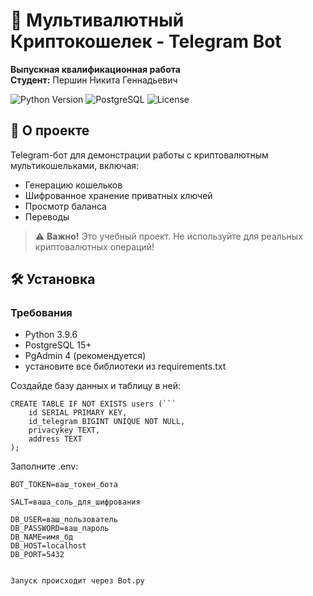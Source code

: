 # 🔐 Мультивалютный Криптокошелек - Telegram Bot
**Выпускная квалификационная работа**  
**Студент:** Першин Никита Геннадьевич  

![Python Version](https://img.shields.io/badge/python-3.9.6-blue)
![PostgreSQL](https://img.shields.io/badge/PostgreSQL-15+-blue)
![License](https://img.shields.io/badge/license-MIT-green)

## 📌 О проекте
Telegram-бот для демонстрации работы с криптовалютным мультикошельками, включая:
- Генерацию кошельков
- Шифрованное хранение приватных ключей
- Просмотр баланса
- Переводы

> ⚠️ **Важно!** Это учебный проект. Не используйте для реальных криптовалютных операций!

## 🛠 Установка

### Требования
- Python 3.9.6
- PostgreSQL 15+
- PgAdmin 4 (рекомендуется)
- установите все библиотеки из requirements.txt

Создайде базу данных и таблицу в ней:
```
CREATE TABLE IF NOT EXISTS users (```
    id SERIAL PRIMARY KEY,
    id_telegram BIGINT UNIQUE NOT NULL,
    privacykey TEXT,
    address TEXT
);
```

Заполните .env:
```
BOT_TOKEN=ваш_токен_бота

SALT=ваша_соль_для_шифрования

DB_USER=ваш_пользователь
DB_PASSWORD=ваш_пароль
DB_NAME=имя_бд
DB_HOST=localhost
DB_PORT=5432


Запуск происходит через Bot.py
```
